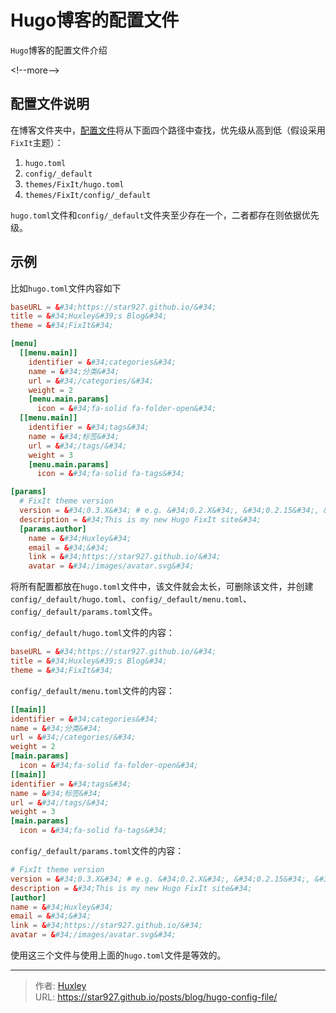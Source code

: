 # Hugo博客的配置文件


`Hugo`博客的配置文件介绍

&lt;!--more--&gt;

## 配置文件说明

在博客文件夹中，[配置文件](https://gohugo.io/getting-started/configuration/)将从下面四个路径中查找，优先级从高到低（假设采用`FixIt`主题）：

1. `hugo.toml`
2. `config/_default`
3. `themes/FixIt/hugo.toml`
4. `themes/FixIt/config/_default`

`hugo.toml`文件和`config/_default`文件夹至少存在一个，二者都存在则依据优先级。

## 示例

比如`hugo.toml`文件内容如下

```toml
baseURL = &#34;https://star927.github.io/&#34;
title = &#34;Huxley&#39;s Blog&#34;
theme = &#34;FixIt&#34;

[menu]
  [[menu.main]]
    identifier = &#34;categories&#34;
    name = &#34;分类&#34;
    url = &#34;/categories/&#34;
    weight = 2
    [menu.main.params]
      icon = &#34;fa-solid fa-folder-open&#34;
  [[menu.main]]
    identifier = &#34;tags&#34;
    name = &#34;标签&#34;
    url = &#34;/tags/&#34;
    weight = 3
    [menu.main.params]
      icon = &#34;fa-solid fa-tags&#34;

[params]
  # FixIt theme version
  version = &#34;0.3.X&#34; # e.g. &#34;0.2.X&#34;, &#34;0.2.15&#34;, &#34;v0.2.15&#34; etc.
  description = &#34;This is my new Hugo FixIt site&#34;
  [params.author]
    name = &#34;Huxley&#34;
    email = &#34;&#34;
    link = &#34;https://star927.github.io/&#34;
    avatar = &#34;/images/avatar.svg&#34;
```

将所有配置都放在`hugo.toml`文件中，该文件就会太长，可删除该文件，并创建`config/_default/hugo.toml`、`config/_default/menu.toml`、`config/_default/params.toml`文件。

`config/_default/hugo.toml`文件的内容：

```toml
baseURL = &#34;https://star927.github.io/&#34;
title = &#34;Huxley&#39;s Blog&#34;
theme = &#34;FixIt&#34;
```

`config/_default/menu.toml`文件的内容：

```toml
[[main]]
identifier = &#34;categories&#34;
name = &#34;分类&#34;
url = &#34;/categories/&#34;
weight = 2
[main.params]
  icon = &#34;fa-solid fa-folder-open&#34;
[[main]]
identifier = &#34;tags&#34;
name = &#34;标签&#34;
url = &#34;/tags/&#34;
weight = 3
[main.params]
  icon = &#34;fa-solid fa-tags&#34;
```

`config/_default/params.toml`文件的内容：

```toml
# FixIt theme version
version = &#34;0.3.X&#34; # e.g. &#34;0.2.X&#34;, &#34;0.2.15&#34;, &#34;v0.2.15&#34; etc.
description = &#34;This is my new Hugo FixIt site&#34;
[author]
name = &#34;Huxley&#34;
email = &#34;&#34;
link = &#34;https://star927.github.io/&#34;
avatar = &#34;/images/avatar.svg&#34;
```

使用这三个文件与使用上面的`hugo.toml`文件是等效的。


---

> 作者: [Huxley](https://star927.github.io/)  
> URL: https://star927.github.io/posts/blog/hugo-config-file/  

